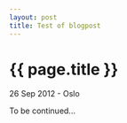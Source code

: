 ```yaml
---
layout: post
title: Test of blogpost
---
```


{{ page.title }}
================

<p class="meta">26 Sep 2012 - Oslo</p>

To be continued...